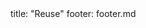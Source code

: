 <frontmatter>
title: "Reuse"
footer: footer.md
</frontmatter>

<include src="navbar.md" boilerplate />

<include src="container-inPage-asFlat.md" boilerplate />
